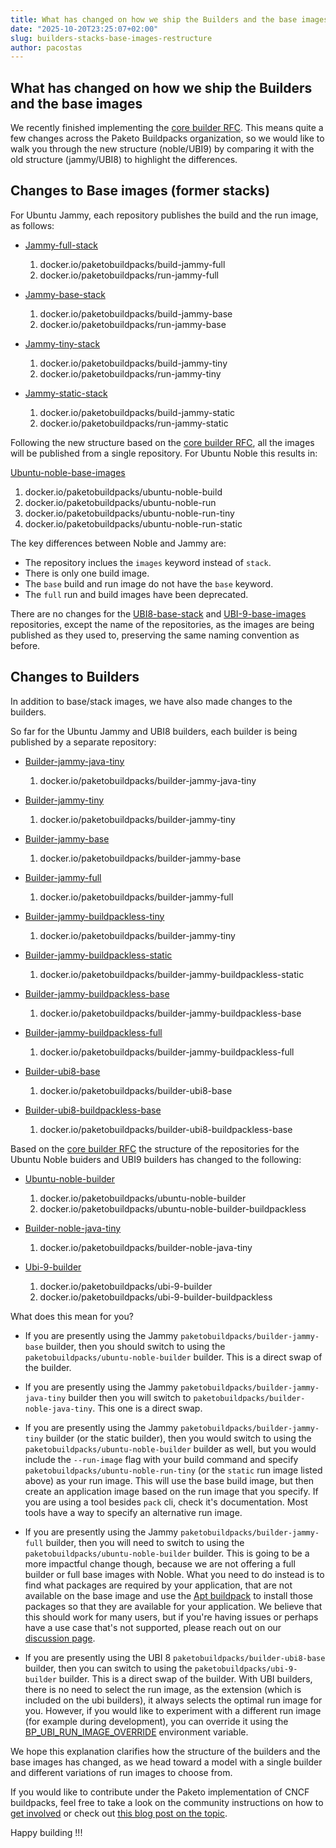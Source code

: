 ```yaml
---
title: What has changed on how we ship the Builders and the base images
date: "2025-10-20T23:25:07+02:00"
slug: builders-stacks-base-images-restructure
author: pacostas
---
```


## What has changed on how we ship the Builders and the base images

We recently finished implementing the [core builder RFC](https://github.com/paketo-buildpacks/rfcs/blob/main/text/0061-core-builder.md). This means quite a few changes across the Paketo Buildpacks organization, so we would like to walk you through the new structure (noble/UBI9) by comparing it with the old structure (jammy/UBI8) to highlight the differences.

## Changes to Base images (former stacks)

For Ubuntu Jammy, each repository publishes the build and the run image, as follows:

- [Jammy-full-stack](https://github.com/paketo-buildpacks/jammy-full-stack)

  1. docker.io/paketobuildpacks/build-jammy-full
  1. docker.io/paketobuildpacks/run-jammy-full

- [Jammy-base-stack](https://github.com/paketo-buildpacks/jammy-base-stack)

  1. docker.io/paketobuildpacks/build-jammy-base
  1. docker.io/paketobuildpacks/run-jammy-base

- [Jammy-tiny-stack](https://github.com/paketo-buildpacks/jammy-tiny-stack)

  1. docker.io/paketobuildpacks/build-jammy-tiny
  1. docker.io/paketobuildpacks/run-jammy-tiny

- [Jammy-static-stack](https://github.com/paketo-buildpacks/jammy-static-stack)

  1. docker.io/paketobuildpacks/build-jammy-static
  1. docker.io/paketobuildpacks/run-jammy-static

Following the new structure based on the [core builder RFC](https://github.com/paketo-buildpacks/rfcs/blob/main/text/0061-core-builder.md), all the images will be published from a single repository. For Ubuntu Noble this results in:

[Ubuntu-noble-base-images](https://github.com/paketo-buildpacks/ubuntu-noble-base-images)

1. docker.io/paketobuildpacks/ubuntu-noble-build
1. docker.io/paketobuildpacks/ubuntu-noble-run
1. docker.io/paketobuildpacks/ubuntu-noble-run-tiny
1. docker.io/paketobuildpacks/ubuntu-noble-run-static

The key differences between Noble and Jammy are:

- The repository inclues the `images` keyword instead of `stack`.
- There is only one build image.
- The `base` build and run image do not have the `base` keyword.
- The `full` run and build images have been deprecated.

There are no changes for the [UBI8-base-stack](https://github.com/paketo-buildpacks/ubi8-base-stack) and [UBI-9-base-images](https://github.com/paketo-buildpacks/ubi-9-base-images) repositories, except the name of the repositories, as the images are being published as they used to, preserving the same naming convention as before.

## Changes to Builders

In addition to base/stack images, we have also made changes to the builders.

So far for the Ubuntu Jammy and UBI8 builders, each builder is being published by a separate repository:

- [Builder-jammy-java-tiny](https://github.com/paketo-buildpacks/builder-jammy-java-tiny)

  1. docker.io/paketobuildpacks/builder-jammy-java-tiny

- [Builder-jammy-tiny](https://github.com/paketo-buildpacks/builder-jammy-tiny)

  1. docker.io/paketobuildpacks/builder-jammy-tiny

- [Builder-jammy-base](https://github.com/paketo-buildpacks/builder-jammy-base)

  1. docker.io/paketobuildpacks/builder-jammy-base

- [Builder-jammy-full](https://github.com/paketo-buildpacks/builder-jammy-full)

  1. docker.io/paketobuildpacks/builder-jammy-full

- [Builder-jammy-buildpackless-tiny](https://github.com/paketo-buildpacks/builder-jammy-buildpackless-tiny)

  1. docker.io/paketobuildpacks/builder-jammy-tiny

- [Builder-jammy-buildpackless-static](https://github.com/paketo-buildpacks/builder-jammy-buildpackless-static)

  1. docker.io/paketobuildpacks/builder-jammy-buildpackless-static

- [Builder-jammy-buildpackless-base](https://github.com/paketo-buildpacks/builder-jammy-buildpackless-base)

  1. docker.io/paketobuildpacks/builder-jammy-buildpackless-base

- [Builder-jammy-buildpackless-full](https://github.com/paketo-buildpacks/builder-jammy-buildpackless-full)

  1. docker.io/paketobuildpacks/builder-jammy-buildpackless-full

- [Builder-ubi8-base](https://github.com/paketo-buildpacks/builder-ubi8-base)

  1. docker.io/paketobuildpacks/builder-ubi8-base

- [Builder-ubi8-buildpackless-base](https://github.com/paketo-buildpacks/builder-ubi8-buildpackless-base)

  1. docker.io/paketobuildpacks/builder-ubi8-buildpackless-base

Based on the [core builder RFC](https://github.com/paketo-buildpacks/rfcs/blob/main/text/0061-core-builder.md) the structure of the repositories for the Ubuntu Noble buiders and UBI9 builders has changed to the following:

- [Ubuntu-noble-builder](https://github.com/paketo-buildpacks/ubuntu-noble-builder)

  1. docker.io/paketobuildpacks/ubuntu-noble-builder
  1. docker.io/paketobuildpacks/ubuntu-noble-builder-buildpackless

- [Builder-noble-java-tiny](https://github.com/paketo-buildpacks/builder-noble-java-tiny)

  1. docker.io/paketobuildpacks/builder-noble-java-tiny

- [Ubi-9-builder](https://github.com/paketo-buildpacks/ubi-9-builder)

  1. docker.io/paketobuildpacks/ubi-9-builder
  1. docker.io/paketobuildpacks/ubi-9-builder-buildpackless

What does this mean for you?

- If you are presently using the Jammy `paketobuildpacks/builder-jammy-base` builder, then you should switch to using the `paketobuildpacks/ubuntu-noble-builder` builder. This is a direct swap of the builder.

- If you are presently using the Jammy `paketobuildpacks/builder-jammy-java-tiny` builder then you will switch to `paketobuildpacks/builder-noble-java-tiny`. This one is a direct swap.

- If you are presently using the Jammy `paketobuildpacks/builder-jammy-tiny` builder (or the static builder), then you would switch to using the `paketobuildpacks/ubuntu-noble-builder` builder as well, but you would include the `--run-image` flag with your build command and specify `paketobuildpacks/ubuntu-noble-run-tiny` (or the `static` run image listed above) as your run image. This will use the base build image, but then create an application image based on the run image that you specify. If you are using a tool besides `pack` cli, check it's documentation. Most tools have a way to specify an alternative run image.

- If you are presently using the Jammy `paketobuildpacks/builder-jammy-full` builder, then you will need to switch to using the `paketobuildpacks/ubuntu-noble-builder` builder. This is going to be a more impactful change though, because we are not offering a full builder or full base images with Noble. What you need to do instead is to find what packages are required by your application, that are not available on the base image and use the [Apt buildpack](https://github.com/dmikusa/apt-buildpack) to install those packages so that they are available for your application. We believe that this should work for many users, but if you're having issues or perhaps have a use case that's not supported, please reach out on our [discussion page](https://github.com/orgs/paketo-buildpacks/discussions).

- If you are presently using the UBI 8 `paketobuildpacks/builder-ubi8-base` builder, then you can switch to using the `paketobuildpacks/ubi-9-builder` builder. This is a direct swap of the builder. With UBI builders, there is no need to select the run image, as the extension (which is included on the ubi builders), it always selects the optimal run image for you. However, if you would like to experiment with a different run image (for example during development), you can override it using the [BP_UBI_RUN_IMAGE_OVERRIDE](https://github.com/paketo-buildpacks/ubi-nodejs-extension?tab=readme-ov-file#setting-explicitly-a-run-image-bp_ubi_run_image_override) environment variable.

We hope this explanation clarifies how the structure of the builders and the base images has changed, as we head toward a model with a single builder and different variations of run images to choose from.

If you would like to contribute under the Paketo implementation of CNCF buildpacks, feel free to take a look on the community instructions on how to [get involved](https://github.com/paketo-buildpacks/community?tab=readme-ov-file#how-to-get-involved) or check out [this blog post on the topic](https://blog.paketo.io/posts/paketo-buildpacks-contributors-wanted/).

Happy building !!!
